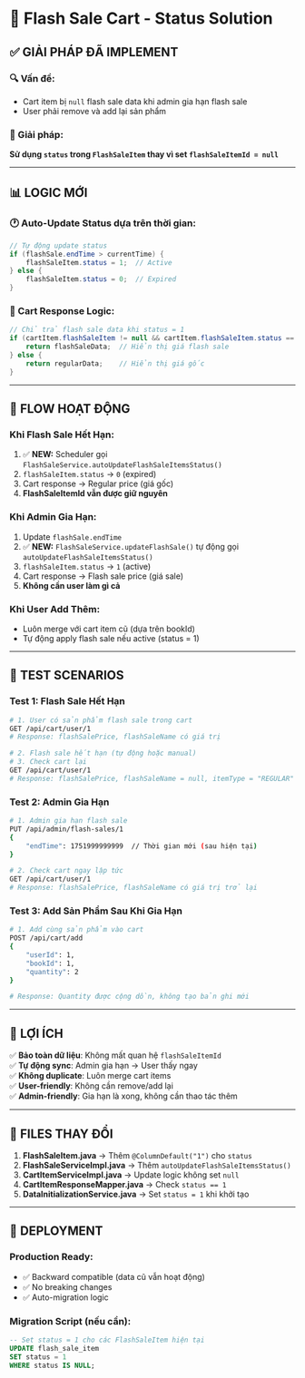 # 🎯 Flash Sale Cart - Status Solution

## ✅ GIẢI PHÁP ĐÃ IMPLEMENT

### 🔍 Vấn đề:
- Cart item bị `null` flash sale data khi admin gia hạn flash sale
- User phải remove và add lại sản phẩm

### 🎯 Giải pháp:
**Sử dụng `status` trong `FlashSaleItem` thay vì set `flashSaleItemId = null`**

---

## 📊 LOGIC MỚI

### 🕐 Auto-Update Status dựa trên thời gian:
```java
// Tự động update status
if (flashSale.endTime > currentTime) {
    flashSaleItem.status = 1;  // Active
} else {
    flashSaleItem.status = 0;  // Expired
}
```

### 🛒 Cart Response Logic:
```java
// Chỉ trả flash sale data khi status = 1
if (cartItem.flashSaleItem != null && cartItem.flashSaleItem.status == 1) {
    return flashSaleData;  // Hiển thị giá flash sale
} else {
    return regularData;    // Hiển thị giá gốc
}
```

---

## 🔄 FLOW HOẠT ĐỘNG

### Khi Flash Sale Hết Hạn:
1. ✅ **NEW:** Scheduler gọi `FlashSaleService.autoUpdateFlashSaleItemsStatus()` 
2. `flashSaleItem.status` → `0` (expired)
3. Cart response → Regular price (giá gốc)
4. **FlashSaleItemId vẫn được giữ nguyên**

### Khi Admin Gia Hạn:
1. Update `flashSale.endTime` 
2. ✅ **NEW:** `FlashSaleService.updateFlashSale()` tự động gọi `autoUpdateFlashSaleItemsStatus()`
3. `flashSaleItem.status` → `1` (active)
4. Cart response → Flash sale price (giá sale)
5. **Không cần user làm gì cả**

### Khi User Add Thêm:
- Luôn merge với cart item cũ (dựa trên bookId)
- Tự động apply flash sale nếu active (status = 1)

---

## 🧪 TEST SCENARIOS

### Test 1: Flash Sale Hết Hạn
```bash
# 1. User có sản phẩm flash sale trong cart
GET /api/cart/user/1
# Response: flashSalePrice, flashSaleName có giá trị

# 2. Flash sale hết hạn (tự động hoặc manual)
# 3. Check cart lại
GET /api/cart/user/1
# Response: flashSalePrice, flashSaleName = null, itemType = "REGULAR"
```

### Test 2: Admin Gia Hạn
```bash
# 1. Admin gia hạn flash sale
PUT /api/admin/flash-sales/1
{
    "endTime": 1751999999999  // Thời gian mới (sau hiện tại)
}

# 2. Check cart ngay lập tức
GET /api/cart/user/1
# Response: flashSalePrice, flashSaleName có giá trị trở lại
```

### Test 3: Add Sản Phẩm Sau Khi Gia Hạn
```bash
# 1. Add cùng sản phẩm vào cart
POST /api/cart/add
{
    "userId": 1,
    "bookId": 1,
    "quantity": 2
}

# Response: Quantity được cộng dồn, không tạo bản ghi mới
```

---

## 🎯 LỢI ÍCH

✅ **Bảo toàn dữ liệu**: Không mất quan hệ `flashSaleItemId`  
✅ **Tự động sync**: Admin gia hạn → User thấy ngay  
✅ **Không duplicate**: Luôn merge cart items  
✅ **User-friendly**: Không cần remove/add lại  
✅ **Admin-friendly**: Gia hạn là xong, không cần thao tác thêm  

---

## 🔧 FILES THAY ĐỔI

1. **FlashSaleItem.java** → Thêm `@ColumnDefault("1")` cho `status`
2. **FlashSaleServiceImpl.java** → Thêm `autoUpdateFlashSaleItemsStatus()`
3. **CartItemServiceImpl.java** → Update logic không set `null`
4. **CartItemResponseMapper.java** → Check `status == 1`
5. **DataInitializationService.java** → Set `status = 1` khi khởi tạo

---

## 🚀 DEPLOYMENT

### Production Ready:
- ✅ Backward compatible (data cũ vẫn hoạt động)
- ✅ No breaking changes
- ✅ Auto-migration logic

### Migration Script (nếu cần):
```sql
-- Set status = 1 cho các FlashSaleItem hiện tại
UPDATE flash_sale_item 
SET status = 1 
WHERE status IS NULL;
```
